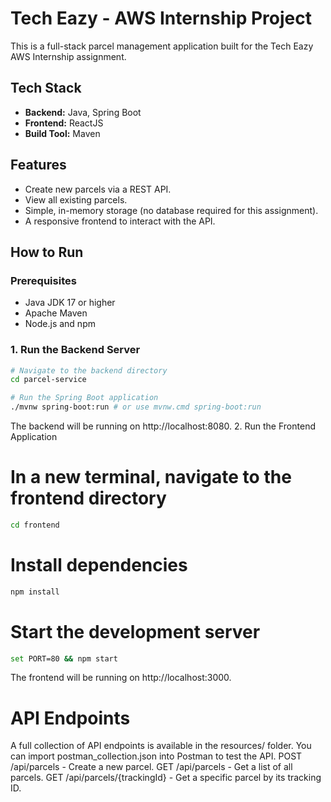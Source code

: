 # Tech Eazy - AWS Internship Project

This is a full-stack parcel management application built for the Tech Eazy AWS Internship assignment.

## Tech Stack

*   **Backend:** Java, Spring Boot
*   **Frontend:** ReactJS
*   **Build Tool:** Maven

## Features

*   Create new parcels via a REST API.
*   View all existing parcels.
*   Simple, in-memory storage (no database required for this assignment).
*   A responsive frontend to interact with the API.

## How to Run

### Prerequisites

*   Java JDK 17 or higher
*   Apache Maven
*   Node.js and npm

### 1. Run the Backend Server

```bash
# Navigate to the backend directory
cd parcel-service

# Run the Spring Boot application
./mvnw spring-boot:run # or use mvnw.cmd spring-boot:run
```

The backend will be running on http://localhost:8080.
2. Run the Frontend Application
# In a new terminal, navigate to the frontend directory
```bash
cd frontend
```
# Install dependencies
```bash
npm install
```
# Start the development server
```bash
set PORT=80 && npm start
```
The frontend will be running on http://localhost:3000.
# API Endpoints
A full collection of API endpoints is available in the resources/ folder. You can import postman_collection.json into Postman to test the API.
POST /api/parcels - Create a new parcel.
GET /api/parcels - Get a list of all parcels.
GET /api/parcels/{trackingId} - Get a specific parcel by its tracking ID.
